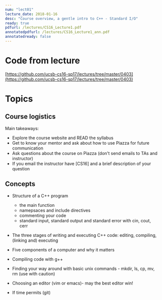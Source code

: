 ```yaml
---
num: "lect01"
lecture_date: 2018-01-16
desc: "Course overview, a gentle intro to C++ - Standard I/O"
ready: true
pdfurl: /lectures/CS16_Lecture1.pdf
annotatedpdfurl: /lectures/CS16_Lecture1_ann.pdf
annotatedready: false
---
```

# Code from lecture

[https://github.com/ucsb-cs16-sp17/lectures/tree/master/0403](https://github.com/ucsb-cs16-sp17/lectures/tree/master/0403)

# Topics

## Course logistics

Main takeaways:
* Explore the course website and READ the syllabus
* Get to know your mentor and ask about how to use Piazza for future communication
* Ask questions about the course on Piazza (don't send emails to TAs and instructor)
* If you email the instructor have [CS16] and a brief description of your question



## Concepts

* Structure of a C++ program
    * the main function
    * namepsaces and include directives
    * commenting your code
    * standard input, standard output and standard error with cin, cout, cerr
* The three stages of writing and executing C++ code: editing, compiling, (linking and) executing
* Five components of a computer and why it matters
* Compiling code with g++
* Finding your way around with basic unix commands - mkdir, ls, cp, mv, rm (use
  with caution)
* Choosing an editor (vim or emacs)- may the best editor win!

* If time permits (git)


